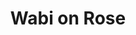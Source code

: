 ---
layout: place
title: "Wabi on Rose"
permalink: /california/venice/wabi-on-rose.html
stateAbbr: CA
stateName: California
cityName: Venice
place_id: ChIJCezw1kK7woARKAQBxgyXgdc
photos:
  - name: >-
      places/ChIJCezw1kK7woARKAQBxgyXgdc/photos/AeeoHcI3Q9eqHLkOiUOjWBSpeIq3wzbsKbXBeufrOBwNeE2Jvx_R8JVr7CLZVt3PA43wDHQWWxdn8OoGbHKBhNShbGXfTkT6K1V8ehDqxgS2W7QfBSLxRSWRfY02soVwKqAyGnxSE5Pt8dBp_hdxm4GizzSqQ2MzxdIyY6KxuOI_xwOt-RirrY53u4rrAuR9dQH9Uu37GuZZW_OaRic_nbabd_6jQZc6PMgKOsSUkrbE1cBZj2T9bafZVi1A4y9NCisBmWwHNlO-Q55eDevvydMua1VGcMThhffhMCVVFwD6pX-pQg
    widthPx: 3566
    heightPx: 2474
    authorAttributions:
      - displayName: Wabi on Rose
        uri: https://maps.google.com/maps/contrib/115890634557440592075
        photoUri: >-
          https://lh3.googleusercontent.com/a-/ALV-UjXV-KRmMddcEBMnSD5AfMopb5njOaNy-SwkZa5U8tpmg2n0inQ=s100-p-k-no-mo
    flagContentUri: >-
      https://www.google.com/local/imagery/report/?cb_client=maps_api_places.places_api&image_key=!1e10!2sAF1QipNwMNrNl6aTwkfG8V-5bgn2KwUJg-GhRf5AF6yd&hl=en-US
    googleMapsUri: >-
      https://www.google.com/maps/place//data=!3m4!1e2!3m2!1sAF1QipNwMNrNl6aTwkfG8V-5bgn2KwUJg-GhRf5AF6yd!2e10!4m2!3m1!1s0x80c2bb42d6f0ec09:0xd781970cc6010428
  - name: >-
      places/ChIJCezw1kK7woARKAQBxgyXgdc/photos/AeeoHcJss5ZzKjRevXmPFgbG5lqSOJpgt_Row5bjM_yZMh3EsD4X9cnK3KQVYxfY5SiGw3IOqPB82bSaZMyinZDUunLKK3BKDzCjiUGLuicDFGjr2JC0SUBlJ_szNW_nTNlHhD8Pfz9uQGdN5QFuQb7AMQv0sDoA62YsQ8haijvQHnpsJO38ZYVPIptH2LSA9UFiImYQy4daDd_ygOwno6ncEzsGsTkFDQdupndzc5TIg9GxtJtT4YSgHJmFcCttGUZk21lktE_L50M7sHNUJoPPyN3fSeDkkpZYBoyLjqf1nr_fxw
    widthPx: 4368
    heightPx: 2912
    authorAttributions:
      - displayName: Wabi on Rose
        uri: https://maps.google.com/maps/contrib/115890634557440592075
        photoUri: >-
          https://lh3.googleusercontent.com/a-/ALV-UjXV-KRmMddcEBMnSD5AfMopb5njOaNy-SwkZa5U8tpmg2n0inQ=s100-p-k-no-mo
    flagContentUri: >-
      https://www.google.com/local/imagery/report/?cb_client=maps_api_places.places_api&image_key=!1e10!2sAF1QipOBRpYke2ivMcfStxHbDKos43xp_wLmG9kzChtL&hl=en-US
    googleMapsUri: >-
      https://www.google.com/maps/place//data=!3m4!1e2!3m2!1sAF1QipOBRpYke2ivMcfStxHbDKos43xp_wLmG9kzChtL!2e10!4m2!3m1!1s0x80c2bb42d6f0ec09:0xd781970cc6010428
  - name: >-
      places/ChIJCezw1kK7woARKAQBxgyXgdc/photos/AeeoHcJvSPFRm2lxiYoDkrH5SeQDqwA0u3MRu8py7SHMk3iJGTrAR89qtTM7sMcGhoVUb2DTDKXQpe_B8RrsqrvNJNlnuH2A9mIqe4-TKywu-b_8XF8ACkK1PmliEmBUpyqM9J_fmer0NeCAaLvc1bzQkoLQRNw3XGFiuDgZHkMTbLwzabdszuyPwqLLw8W1tHFw10jttwyITqGY-IrTWNl1d5T9OulyOzml4GQkgRNPqzov6O3goJu1nEXW7u0-hzEVUYgRVjqVuX35-Ygcg3ULBVjHxG35z5J8li6uZ8zJVhnzVA
    widthPx: 1920
    heightPx: 1280
    authorAttributions:
      - displayName: Wabi on Rose
        uri: https://maps.google.com/maps/contrib/115890634557440592075
        photoUri: >-
          https://lh3.googleusercontent.com/a-/ALV-UjXV-KRmMddcEBMnSD5AfMopb5njOaNy-SwkZa5U8tpmg2n0inQ=s100-p-k-no-mo
    flagContentUri: >-
      https://www.google.com/local/imagery/report/?cb_client=maps_api_places.places_api&image_key=!1e10!2sAF1QipMzIxsjAON7lKRDY6Anyxnnpng8waHQlxkoPQ1j&hl=en-US
    googleMapsUri: >-
      https://www.google.com/maps/place//data=!3m4!1e2!3m2!1sAF1QipMzIxsjAON7lKRDY6Anyxnnpng8waHQlxkoPQ1j!2e10!4m2!3m1!1s0x80c2bb42d6f0ec09:0xd781970cc6010428
  - name: >-
      places/ChIJCezw1kK7woARKAQBxgyXgdc/photos/AeeoHcK0Bp76ycTys43HxyAOkKTTWm2ppYb8H6-y9kXGzbPdvPVL0EEsB6xEKV1PqEKDSQbk-HdS3zzOASZDqzAuItybPlFsLNeLVJanruhs5ndHibAVS9GOiURFQUNAPbcNC0c6SVFA1Vz2CV3BxT3EyZdggFs_5L5xLMcdR8yzM2tDWwr5dEY_eyImxFQQ1Lcz4YGBxyUKQqFlPjykx97JeUz1z7yUw-kI8XqlTZLAVWPNZy6ISyfqX5oi-PbogxP-P_vcHfgFOh8LZcccvf-Ffz-1s29RIgoecqDNSMV9d2D6z5zrtwDVEAqYFM2lT9Fj6bmVPLiuowjbwG87-RrkCEkA1VBvaI_XHu6u02GJyKIq08aXyagXY1UPlm1GmvqxFCle95Zp12t3sjlsqmE4vg8i6ToSozrf35iNgYZNdhDXtg5_
    widthPx: 3600
    heightPx: 4800
    authorAttributions:
      - displayName: shai finezilber
        uri: https://maps.google.com/maps/contrib/109606002894222399296
        photoUri: >-
          https://lh3.googleusercontent.com/a-/ALV-UjW0GJvp3NFgtm-9b9l34eah5zNyoDgWTyGTI3nOfLUtKd8ZKpxVUw=s100-p-k-no-mo
    flagContentUri: >-
      https://www.google.com/local/imagery/report/?cb_client=maps_api_places.places_api&image_key=!1e10!2sCIHM0ogKEICAgIC4qrPgvgE&hl=en-US
    googleMapsUri: >-
      https://www.google.com/maps/place//data=!3m4!1e2!3m2!1sCIHM0ogKEICAgIC4qrPgvgE!2e10!4m2!3m1!1s0x80c2bb42d6f0ec09:0xd781970cc6010428
  - name: >-
      places/ChIJCezw1kK7woARKAQBxgyXgdc/photos/AeeoHcLj1_2OwYtTS7umZGSJwRR9jnY3upMbmTOKIv3hc23UOVxS9u6vVCcgaofV68QMhqa30LaLZzeZJgX8sb82vE0E8oYaT-OjZc2hOd08qlVeMhU-7sbGUhAea-G_XDyfQrL7yXVc6n7G-eKv-q3PX8uXQNE2JigETPicu0QTvUcCsHMZfeOelNOVwuPUHjULat1zgl26otqgz1wzR7D2lTm8QigzGk_CDiv0c3SxfngcEkEpQy6d84_PQsOae9FYtopICISkAil5e6rCYxwQ1-Q6HekkzSGh0lMRzHkJevEtCmJIl_BtceTmh2OnHUaDlCaMC4oN3In87a_lar-nix9UjGZ7XOtIAuAT35qNUfBlw7lmIIupEn0c-SzMymlIT74qVAfzrrLJay1rIaUtMcXUf_8Acco0p-YouJuT9vQ
    widthPx: 3024
    heightPx: 4032
    authorAttributions:
      - displayName: Nima Abar
        uri: https://maps.google.com/maps/contrib/100584226909607478735
        photoUri: >-
          https://lh3.googleusercontent.com/a-/ALV-UjW4SjGFT3J5t1P9-F9W6y5xjfVJ324BUkcszYmqahMyzzkaxMdi7A=s100-p-k-no-mo
    flagContentUri: >-
      https://www.google.com/local/imagery/report/?cb_client=maps_api_places.places_api&image_key=!1e10!2sCIHM0ogKEICAgICD5JKRFw&hl=en-US
    googleMapsUri: >-
      https://www.google.com/maps/place//data=!3m4!1e2!3m2!1sCIHM0ogKEICAgICD5JKRFw!2e10!4m2!3m1!1s0x80c2bb42d6f0ec09:0xd781970cc6010428
  - name: >-
      places/ChIJCezw1kK7woARKAQBxgyXgdc/photos/AeeoHcKg8vuc1Lf-Tv98c6DPLom2sPZ3bydjuP181ylbtW6fN8ZL-5GJtIyLNiDOg4IUtPqnuIrgrsFiXHP47HaywPZCqoa2bqIEGkfC5ojIJOnnhqMxZgsLbPmT6mwnNcPLtDJLcRhIRDiYrqBpXbr8dkOXvJus1L0UxvID4utBvCNdQYOvlCgmRqk02JZQbArTL88ArzXtCm8k4PH0lga27MAQ7lSMJOOh5ahXRgDjwrmFgeQifqYG6uPEaRE_t6WQvBig6BuSkNcCcLgcg231VGq6AyV7VTF8eyoqJEwAH1FAcJICVNUchabpmKi9UgKt3jA1fWyQULnSmYSNUIoibwr7e66Beso6puBFg-y7yo-DGjfZ-LSmheTrFsuALQsGoYHnIOzC9_rKRug3wtjlXL4I88wNdtZm41cvawxXk3ONGtplSYgxJit0tVPtdo_Q
    widthPx: 2997
    heightPx: 3821
    authorAttributions:
      - displayName: Scott Nelson
        uri: https://maps.google.com/maps/contrib/104076135888506454531
        photoUri: >-
          https://lh3.googleusercontent.com/a/ACg8ocIBEQ3q2Ri55ueDh7Yvzvy_Tv7GgOmUgOBQ9LT1nVCKr0k9WA=s100-p-k-no-mo
    flagContentUri: >-
      https://www.google.com/local/imagery/report/?cb_client=maps_api_places.places_api&image_key=!1e10!2sCIABIhAA3jU3PSXmXGe6UCsADnsY&hl=en-US
    googleMapsUri: >-
      https://www.google.com/maps/place//data=!3m4!1e2!3m2!1sCIABIhAA3jU3PSXmXGe6UCsADnsY!2e10!4m2!3m1!1s0x80c2bb42d6f0ec09:0xd781970cc6010428
  - name: >-
      places/ChIJCezw1kK7woARKAQBxgyXgdc/photos/AeeoHcJZz-2W0GlaU-TwR1SfHvKIaWRwBBpLiEFS5LxEcyVclp2flAgPwaFSSA87JwmQ7cv9vF37dnddOBHFv9BZd9Bpw1Si5zFZVOjl3QtNVR-JuVDfRPa7kabDqgDi8Tq4iIycOFZtBVRnak35oYkrxGBMmcdF0LcitLIM2Dv3eRRfnjo7mCRJA70u43JTc4MRYUpbKtZxk16RBfrY9mJ7p4SU-3lVR2XlGjmuA46xAyhxVHcn1P5LKc6CkYunOFMl9TciOp5or1EDGSJBUlG9ptsp2CBit3PWLomPy23iIyn3FbSEo1HUU9aQFo0QtwPdqC2Nev9ZdfPPQEL3qNfQUhlW2AcmdJnv2DFXUXGM0u5mmFbuMv50JI6MSQQ1Ebv1eYypuwUIr1YGRb1TCbPCkBtQ2rD0x3FIx344GQeHw7J6QUPg
    widthPx: 3024
    heightPx: 4032
    authorAttributions:
      - displayName: Jimmy Magnusson
        uri: https://maps.google.com/maps/contrib/114628154451510619739
        photoUri: >-
          https://lh3.googleusercontent.com/a-/ALV-UjVgrWqekGvlCgFo02uhWm4EOQVGyobX6mcXCCHA6tEoC_m8eOEY6w=s100-p-k-no-mo
    flagContentUri: >-
      https://www.google.com/local/imagery/report/?cb_client=maps_api_places.places_api&image_key=!1e10!2sCIHM0ogKEICAgMCQ_MLt9wE&hl=en-US
    googleMapsUri: >-
      https://www.google.com/maps/place//data=!3m4!1e2!3m2!1sCIHM0ogKEICAgMCQ_MLt9wE!2e10!4m2!3m1!1s0x80c2bb42d6f0ec09:0xd781970cc6010428
  - name: >-
      places/ChIJCezw1kK7woARKAQBxgyXgdc/photos/AeeoHcJicfMQq2Nn7amd3uJLlQHeZXFkLW7-z0aYg9RFHqpoPhOZtrWE3lM_04-7UHBdQTckgUnZKxdpNQ2QFRvSZg3LmNZhbYKCX7vNzZ5SYGtnkQZjbqRKnSpNrNezkxuIbIxOqpRofneiJYUVFibaAPH44-1ls9VjtzOJuJD73szbljEWsR6_dh_J8YRsKvUA0w1OtEoYhUZf-elw05ENhB1rifPUTWBGXaOIPbycmmuiqyqZbOXyfHYIpBf470CXz2_f6JSFwF6tpusxOn25hDOQJimu7TdJ3wTwx6tfF7HJUOnZ8wWNs8mNeGzDSuNxTtCqqk3dNUCpt7y9V-aqZlIGYggd6EOqAindA0GFgD0SshQ2YTc8HXqf74bd9wDPxkKfze17RFeuUn6o-wt4FQZsMdkg7sakbm735WmHZrYRZ31q
    widthPx: 3024
    heightPx: 4032
    authorAttributions:
      - displayName: Brett Harmeling
        uri: https://maps.google.com/maps/contrib/117269823296841485045
        photoUri: >-
          https://lh3.googleusercontent.com/a-/ALV-UjUsiH591aPrRXz29xU2M30jFfGhhVrCJPJ61mLBohsztSgps8ag=s100-p-k-no-mo
    flagContentUri: >-
      https://www.google.com/local/imagery/report/?cb_client=maps_api_places.places_api&image_key=!1e10!2sCIHM0ogKEICAgIDrw9fbrwE&hl=en-US
    googleMapsUri: >-
      https://www.google.com/maps/place//data=!3m4!1e2!3m2!1sCIHM0ogKEICAgIDrw9fbrwE!2e10!4m2!3m1!1s0x80c2bb42d6f0ec09:0xd781970cc6010428
  - name: >-
      places/ChIJCezw1kK7woARKAQBxgyXgdc/photos/AeeoHcJ8UWFDdGnHZO5OFIFLkpLFPZiPJoshfU6GT9yUbzH8dpNOyvkGZDGDPSU5pGrrnH-8GvtQXBoJy3ZlwzTGbrHsKkxSAIIPrMD7eWDJclNKyVMyyepaVYdnUJ34j3NLZcF1K3ZmEsUUhnsj2snKybfk4neVWWnEYjYtq6uDc6zL96KN2EKPSiS4q_E7r2R58MljuR--GMaoJdMUOaytUjJZKErPuCVp7wPs6MtSGY4SjZM53ufalt4-om4-c3gCcqxtVV4ezaOY9SbAtcZuDaZVCgqmVQQiFLra3PTHbKRDNxINum3NHSdIPaSYXDBd9ImraMz-O61CUudHKhI-IK1BEE979sXR3XN01S8A8NJBVRmsA3v4vriUzyG1KWGTdOEEE73sXCSwP4YtS2OWzxsUp0E6WuYRzRSfdhKgtgxri0M
    widthPx: 3024
    heightPx: 4032
    authorAttributions:
      - displayName: Maryam Fatemi
        uri: https://maps.google.com/maps/contrib/113202016698157845722
        photoUri: >-
          https://lh3.googleusercontent.com/a-/ALV-UjX7kzkJCQJ2jNUpW8L_LnBk07saC4v8XSx_w3qXVzvVsis_rkIC=s100-p-k-no-mo
    flagContentUri: >-
      https://www.google.com/local/imagery/report/?cb_client=maps_api_places.places_api&image_key=!1e10!2sCIHM0ogKEICAgICnna7viAE&hl=en-US
    googleMapsUri: >-
      https://www.google.com/maps/place//data=!3m4!1e2!3m2!1sCIHM0ogKEICAgICnna7viAE!2e10!4m2!3m1!1s0x80c2bb42d6f0ec09:0xd781970cc6010428
  - name: >-
      places/ChIJCezw1kK7woARKAQBxgyXgdc/photos/AeeoHcJ60pNVQAIYs-Jt3-otLDcpFQMRo0Lo-7IsnsnlLWXs1OnLT8VGtNwD0bf5Xj33HKLgIYjFbYBFh7S9FPtjOvTsxNondSls902C_VuwRjoh4eTZBHtP2VUE9ck6ACMWIelK1LRg5ZZL8JjDqrWoVGx_ChMw02-8HyUfJ5Ikqgx6M56GmX0aI8xeDuqzMvBp3GvnptgBR9HLTRW62d__fWEmVDF31q8YCyc8_XBspGoOhGgX_b4B0AeLBWs_F6P1O9Elo4a2MOyr_nha1em0YGQRy1dqaVftfKl9fgilz4fDXb3cV2gJQbFPCGS_u-PkkiztmF7JzzQZlBQ_yv-3IcT5yAgFeOtGWQV6jYWoVxyeUQ5JfXTx0ZDrPrDFAa5wythOP_DsIxS94XnnuYSdEtKB6UQenBtuXI83C1Jj2MlQvA
    widthPx: 3024
    heightPx: 4032
    authorAttributions:
      - displayName: Brett Harmeling
        uri: https://maps.google.com/maps/contrib/117269823296841485045
        photoUri: >-
          https://lh3.googleusercontent.com/a-/ALV-UjUsiH591aPrRXz29xU2M30jFfGhhVrCJPJ61mLBohsztSgps8ag=s100-p-k-no-mo
    flagContentUri: >-
      https://www.google.com/local/imagery/report/?cb_client=maps_api_places.places_api&image_key=!1e10!2sCIHM0ogKEICAgIDrw9fbTw&hl=en-US
    googleMapsUri: >-
      https://www.google.com/maps/place//data=!3m4!1e2!3m2!1sCIHM0ogKEICAgIDrw9fbTw!2e10!4m2!3m1!1s0x80c2bb42d6f0ec09:0xd781970cc6010428
address: 512 F Rose Ave, Venice, CA 90291, USA
street: 512 F Rose Ave
city: Venice
state: CA
zip: '90291'
country: USA
neighborhood: Venice
latitude: '33.998350'
longitude: '-118.473226'
accessibility_options:
  wheelchairAccessibleEntrance: true
  wheelchairAccessibleRestroom: true
  wheelchairAccessibleSeating: true
business_status: OPERATIONAL
name: Wabi on Rose
google_maps_links:
  directionsUri: >-
    https://www.google.com/maps/dir//''/data=!4m7!4m6!1m1!4e2!1m2!1m1!1s0x80c2bb42d6f0ec09:0xd781970cc6010428!3e0
  placeUri: https://maps.google.com/?cid=15528859071267537960
  writeAReviewUri: >-
    https://www.google.com/maps/place//data=!4m3!3m2!1s0x80c2bb42d6f0ec09:0xd781970cc6010428!12e1
  reviewsUri: >-
    https://www.google.com/maps/place//data=!4m4!3m3!1s0x80c2bb42d6f0ec09:0xd781970cc6010428!9m1!1b1
  photosUri: >-
    https://www.google.com/maps/place//data=!4m3!3m2!1s0x80c2bb42d6f0ec09:0xd781970cc6010428!10e5
primary_type: Sushi Restaurant
opening_hours:
  regular: null
  current: null
secondary_opening_hours:
  regular:
    weekdayDescriptions: null
    type: null
  current:
    weekdayDescriptions: null
    type: null
phone: (310) 564-2177
price_level: null
price_range: $50 &ndash; $100
rating: '4.3'
rating_count: 673
website: https://www.wabionrose.com/
description: null
reviews: null
parking_options: null
payment_options: null
allow_dogs: null
curbside_pickup: null
delivery: null
dine_in: null
good_for_children: null
good_for_groups: null
good_for_sports: null
live_music: null
menu_for_children: null
outdoor_seating: null
reservable: null
restroom: null
serves_beer: null
serves_breakfast: null
serves_brunch: null
serves_cocktails: null
serves_coffee: null
serves_dinner: null
serves_dessert: null
serves_lunch: null
serves_vegetarian_food: null
serves_wine: null
takeout: null

---